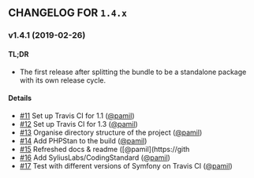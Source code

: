 ## CHANGELOG FOR `1.4.x`

### v1.4.1 (2019-02-26)

#### TL;DR

- The first release after splitting the bundle to be a standalone package with its own release cycle.

#### Details

- [#11](https://github.com/Sylius/SyliusThemeBundle/issues/11) Set up Travis CI for 1.1 ([@pamil](https://github.com/pamil))
- [#12](https://github.com/Sylius/SyliusThemeBundle/issues/12) Set up Travis CI for 1.3 ([@pamil](https://github.com/pamil))
- [#13](https://github.com/Sylius/SyliusThemeBundle/issues/13) Organise directory structure of the project ([@pamil](https://github.com/pamil))
- [#14](https://github.com/Sylius/SyliusThemeBundle/issues/14) Add PHPStan to the build ([@pamil](https://github.com/pamil))
- [#15](https://github.com/Sylius/SyliusThemeBundle/issues/15) Refreshed docs & readme ([@pamil](https://gith
- [#16](https://github.com/Sylius/SyliusThemeBundle/issues/16) Add SyliusLabs/CodingStandard ([@pamil](https://github.com/pamil))
- [#17](https://github.com/Sylius/SyliusThemeBundle/issues/17) Test with different versions of Symfony on Travis CI ([@pamil](https://github.com/pamil))
